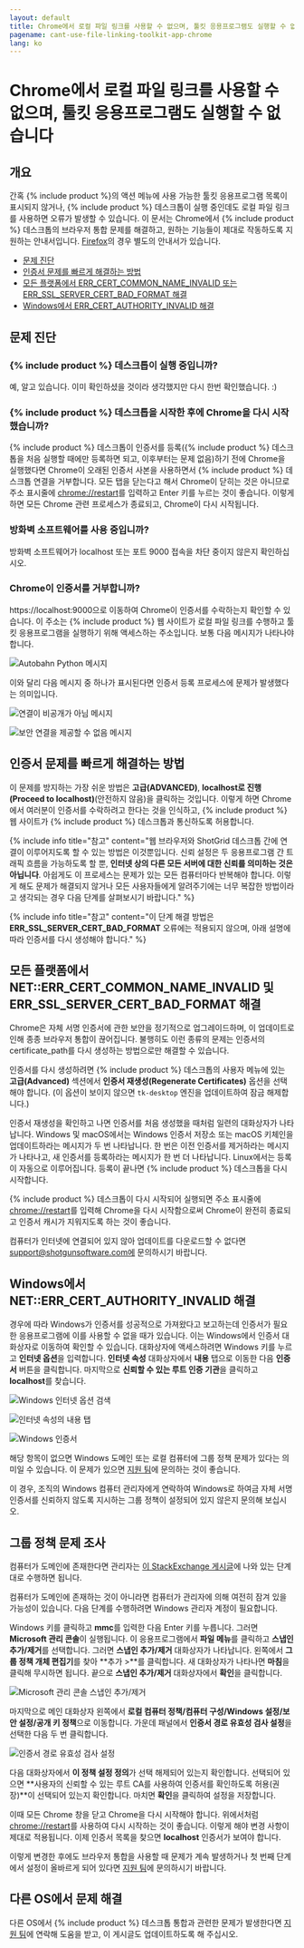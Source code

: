 ```yaml
---
layout: default
title: Chrome에서 로컬 파일 링크를 사용할 수 없으며, 툴킷 응용프로그램도 실행할 수 없습니다
pagename: cant-use-file-linking-toolkit-app-chrome
lang: ko
---
```


# Chrome에서 로컬 파일 링크를 사용할 수 없으며, 툴킷 응용프로그램도 실행할 수 없습니다

## 개요

간혹 {% include product %}의 액션 메뉴에 사용 가능한 툴킷 응용프로그램 목록이 표시되지 않거나, {% include product %} 데스크톱이 실행 중인데도 로컬 파일 링크를 사용하면 오류가 발생할 수 있습니다. 이 문서는 Chrome에서 {% include product %} 데스크톱의 브라우저 통합 문제를 해결하고, 원하는 기능들이 제대로 작동하도록 지원하는 안내서입니다. [Firefox](./cant-use-file-linking-toolkit-app-firefox.md)의 경우 별도의 안내서가 있습니다.

- [문제 진단](#diagnosing-the-issue)
- [인증서 문제를 빠르게 해결하는 방법](#how-to-quickly-fix-certificate-issues)
- [모든 플랫폼에서 ERR_CERT_COMMON_NAME_INVALID 또는 ERR_SSL_SERVER_CERT_BAD_FORMAT 해결](#fixing-neterr_cert_common_name_invalid-and-err_ssl_server_cert_bad_format-on-all-platforms)
- [Windows에서 ERR_CERT_AUTHORITY_INVALID 해결](#fixing-neterr_cert_authority_invalid-on-windows)

## 문제 진단

### {% include product %} 데스크톱이 실행 중입니까?

예, 알고 있습니다. 이미 확인하셨을 것이라 생각했지만 다시 한번 확인했습니다. :)

### {% include product %} 데스크톱을 시작한 후에 Chrome을 다시 시작했습니까?

{% include product %} 데스크톱이 인증서를 등록({% include product %} 데스크톱을 처음 실행할 때에만 등록하면 되고, 이후부터는 문제 없음)하기 전에 Chrome을 실행했다면 Chrome이 오래된 인증서 사본을 사용하면서 {% include product %} 데스크톱 연결을 거부합니다. 모든 탭을 닫는다고 해서 Chrome이 닫히는 것은 아니므로 주소 표시줄에 [chrome://restart](chrome://restart/)를 입력하고 Enter 키를 누르는 것이 좋습니다. 이렇게 하면 모든 Chrome 관련 프로세스가 종료되고, Chrome이 다시 시작됩니다.

### 방화벽 소프트웨어를 사용 중입니까?

방화벽 소프트웨어가 localhost 또는 포트 9000 접속을 차단 중이지 않은지 확인하십시오.

### Chrome이 인증서를 거부합니까?

https://localhost:9000으로 이동하여 Chrome이 인증서를 수락하는지 확인할 수 있습니다. 이 주소는 {% include product %} 웹 사이트가 로컬 파일 링크를 수행하고 툴킷 응용프로그램을 실행하기 위해 액세스하는 주소입니다. 보통 다음 메시지가 나타나야 합니다.

![Autobahn Python 메시지](images/autobahn-python.png)

이와 달리 다음 메시지 중 하나가 표시된다면 인증서 등록 프로세스에 문제가 발생했다는 의미입니다.

![연결이 비공개가 아님 메시지](images/your-connection-is-not-private-chrome.png)

![보안 연결을 제공할 수 없음 메시지](images/cant-provide-sceure-connection-chrome.png)

## 인증서 문제를 빠르게 해결하는 방법

이 문제를 방지하는 가장 쉬운 방법은 **고급(ADVANCED)**, **localhost로 진행(Proceed to localhost)**(안전하지 않음)을 클릭하는 것입니다. 이렇게 하면 Chrome에서 여러분이 인증서를 수락하려고 한다는 것을 인식하고, {% include product %} 웹 사이트가 {% include product %} 데스크톱과 통신하도록 허용합니다.

{% include info title="참고" content="웹 브라우저와 ShotGrid 데스크톱 간에 연결이 이루어지도록 할 수 있는 방법은 이것뿐입니다. 신뢰 설정은 두 응용프로그램 간 트래픽 흐름을 가능하도록 할 뿐, **인터넷 상의 다른 모든 서버에 대한 신뢰를 의미하는 것은 아닙니다**. 아쉽게도 이 프로세스는 문제가 있는 모든 컴퓨터마다 반복해야 합니다. 이렇게 해도 문제가 해결되지 않거나 모든 사용자들에게 알려주기에는 너무 복잡한 방법이라고 생각되는 경우 다음 단계를 살펴보시기 바랍니다." %}

{% include info title="참고" content="이 단계 해결 방법은 **ERR_SSL_SERVER_CERT_BAD_FORMAT** 오류에는 적용되지 않으며, 아래 설명에 따라 인증서를 다시 생성해야 합니다." %}

## 모든 플랫폼에서 NET::ERR_CERT_COMMON_NAME_INVALID 및 ERR_SSL_SERVER_CERT_BAD_FORMAT 해결

Chrome은 자체 서명 인증서에 관한 보안을 정기적으로 업그레이드하며, 이 업데이트로 인해 종종 브라우저 통합이 끊어집니다. 불행히도 이런 종류의 문제는 인증서의 certificate_path를 다시 생성하는 방법으로만 해결할 수 있습니다.

인증서를 다시 생성하려면 {% include product %} 데스크톱의 사용자 메뉴에 있는 **고급(Advanced)** 섹션에서 **인증서 재생성(Regenerate Certificates)** 옵션을 선택해야 합니다. (이 옵션이 보이지 않으면 `tk-desktop` 엔진을 업데이트하여 잠금 해제합니다.)

인증서 재생성을 확인하고 나면 인증서를 처음 생성했을 때처럼 일련의 대화상자가 나타납니다. Windows 및 macOS에서는 Windows 인증서 저장소 또는 macOS 키체인을 업데이트하라는 메시지가 두 번 나타납니다. 한 번은 이전 인증서를 제거하라는 메시지가 나타나고, 새 인증서를 등록하라는 메시지가 한 번 더 나타납니다. Linux에서는 등록이 자동으로 이루어집니다. 등록이 끝나면 {% include product %} 데스크톱을 다시 시작합니다.

{% include product %} 데스크톱이 다시 시작되어 실행되면 주소 표시줄에 [chrome://restart](chrome://restart/)를 입력해 Chrome을 다시 시작함으로써 Chrome이 완전히 종료되고 인증서 캐시가 지워지도록 하는 것이 좋습니다.

컴퓨터가 인터넷에 연결되어 있지 않아 업데이트를 다운로드할 수 없다면 support@shotgunsoftware.com에 문의하시기 바랍니다.

## Windows에서 NET::ERR_CERT_AUTHORITY_INVALID 해결

경우에 따라 Windows가 인증서를 성공적으로 가져왔다고 보고하는데 인증서가 필요한 응용프로그램에 이를 사용할 수 없을 때가 있습니다. 이는 Windows에서 인증서 대화상자로 이동하여 확인할 수 있습니다. 대화상자에 액세스하려면 Windows 키를 누르고 **인터넷 옵션**을 입력합니다. **인터넷 속성** 대화상자에서 **내용** 탭으로 이동한 다음 **인증서** 버튼을 클릭합니다. 마지막으로 **신뢰할 수 있는 루트 인증 기관**을 클릭하고 **localhost**를 찾습니다.

![Windows 인터넷 옵션 검색](images/windows-search-internet-options.png)

![인터넷 속성의 내용 탭](images/windows-internet-properties.png)

![Windows 인증서](images/windows-certificates.png)

해당 항목이 없으면 Windows 도메인 또는 로컬 컴퓨터에 그룹 정책 문제가 있다는 의미일 수 있습니다. 이 문제가 있으면 [지원 팀](https://support.shotgunsoftware.com/hc/requests/new)에 문의하는 것이 좋습니다.

이 경우, 조직의 Windows 컴퓨터 관리자에게 연락하여 Windows로 하여금 자체 서명 인증서를 신뢰하지 않도록 지시하는 그룹 정책이 설정되어 있지 않은지 문의해 보십시오.

## 그룹 정책 문제 조사

컴퓨터가 도메인에 존재한다면 관리자는 [이 StackExchange 게시글](https://superuser.com/questions/145394/windows-7-will-not-install-a-root-certificate/642812#642812)에 나와 있는 단계대로 수행하면 됩니다.

컴퓨터가 도메인에 존재하는 것이 아니라면 컴퓨터가 관리자에 의해 여전히 잠겨 있을 가능성이 있습니다. 다음 단계를 수행하려면 Windows 관리자 계정이 필요합니다.

Windows 키를 클릭하고 **mmc**를 입력한 다음 Enter 키를 누릅니다. 그러면 **Microsoft 관리 콘솔**이 실행됩니다. 이 응용프로그램에서 **파일 메뉴**를 클릭하고 **스냅인 추가/제거**를 선택합니다. 그러면 **스냅인 추가/제거** 대화상자가 나타납니다. 왼쪽에서 **그룹 정책 개체 편집기**를 찾아 **추가 >**를 클릭합니다. 새 대화상자가 나타나면 **마침**을 클릭해 무시하면 됩니다. 끝으로 **스냅인 추가/제거** 대화상자에서 **확인**을 클릭합니다.

![Microsoft 관리 콘솔 스냅인 추가/제거](images/microsoft-management-console.png)

마지막으로 메인 대화상자 왼쪽에서 **로컬 컴퓨터 정책/컴퓨터 구성/Windows 설정/보안 설정/공개 키 정책**으로 이동합니다. 가운데 패널에서 **인증서 경로 유효성 검사 설정**을 선택한 다음 두 번 클릭합니다.

![인증서 경로 유효성 검사 설정](images/certificate-path-valiation-settings.png)

다음 대화상자에서 **이 정책 설정 정의**가 선택 해제되어 있는지 확인합니다. 선택되어 있으면 **사용자의 신뢰할 수 있는 루트 CA를 사용하여 인증서를 확인하도록 허용(권장)**이 선택되어 있는지 확인합니다. 마치면 **확인**을 클릭하여 설정을 저장합니다.

이때 모든 Chrome 창을 닫고 Chrome을 다시 시작해야 합니다. 위에서처럼 [chrome://restart](chrome://restart)를 사용하여 다시 시작하는 것이 좋습니다. 이렇게 해야 변경 사항이 제대로 적용됩니다. 이제 인증서 목록을 찾으면 **localhost** 인증서가 보여야 합니다.

이렇게 변경한 후에도 브라우저 통합을 사용할 때 문제가 계속 발생하거나 첫 번째 단계에서 설정이 올바르게 되어 있다면 [지원 팀](https://support.shotgunsoftware.com/hc/requests/new)에 문의하시기 바랍니다.

## 다른 OS에서 문제 해결

다른 OS에서 {% include product %} 데스크톱 통합과 관련한 문제가 발생한다면 [지원 팀](https://support.shotgunsoftware.com/hc/ko/requests/new)에 연락해 도움을 받고, 이 게시글도 업데이트하도록 해 주십시오.
